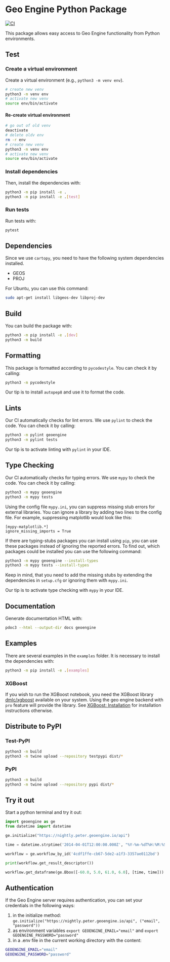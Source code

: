 # Geo Engine Python Package

[![CI](https://github.com/geo-engine/geoengine-python/actions/workflows/ci.yml/badge.svg)](https://github.com/geo-engine/geoengine-python/actions/workflows/ci.yml)

This package allows easy access to Geo Engine functionality from Python environments.

## Test

### Create a virtual environment

Create a virtual environment (e.g., `python3 -m venv env`).

```bash
# create new venv
python3 -m venv env
# activate new venv
source env/bin/activate
```

#### Re-create virtual environment

```bash
# go out of old venv
deactivate
# delete oldv env
rm -r env
# create new venv
python3 -m venv env
# activate new venv
source env/bin/activate
```

### Install dependencies

Then, install the dependencies with:

```bash
python3 -m pip install -e .
python3 -m pip install -e .[test]
```

### Run tests

Run tests with:

```bash
pytest
```

## Dependencies

Since we use `cartopy`, you need to have the following system dependencies installed.

- GEOS
- PROJ

For Ubuntu, you can use this command:

```bash
sudo apt-get install libgeos-dev libproj-dev
```

## Build

You can build the package with:

```bash
python3 -m pip install -e .[dev]
python3 -m build
```

## Formatting

This package is formatted according to `pycodestyle`.
You can check it by calling:

```bash
python3 -m pycodestyle
```

Our tip is to install `autopep8` and use it to format the code.

## Lints

Our CI automatically checks for lint errors.
We use `pylint` to check the code.
You can check it by calling:

```bash
python3 -m pylint geoengine
python3 -m pylint tests
```

Our tip is to activate linting with `pylint` in your IDE.


## Type Checking

Our CI automatically checks for typing errors.
We use `mypy` to check the code.
You can check it by calling:

```bash
python3 -m mypy geoengine
python3 -m mypy tests
```

Using the config file `mypy.ini`, you can suppress missing stub errors for external libraries.
You can ignore a library by adding two lines to the config file. For example, suppressing matplotlib would look like this:

```
[mypy-matplotlib.*]
ignore_missing_imports = True

```

If there are typing-stubs packages you can install using `pip`, you can use these packages instead of ignoring the reported errors.
To find out, which packages could be installed you can use the following command:


```bash
python3 -m mypy geoengine --install-types
python3 -m mypy tests --install-types
```

Keep in mind, that you need to add the missing stubs by extending the dependencies in `setup.cfg` or ignoring them with `mypy.ini`.


Our tip is to activate type checking with `mypy` in your IDE.


## Documentation

Generate documentation HTML with:

```bash
pdoc3 --html --output-dir docs geoengine
```

## Examples

There are several examples in the `examples` folder.
It is necessary to install the dependencies with:

```bash
python3 -m pip install -e .[examples]
```

### XGBoost

If you wish to run the XGBoost notebook, you need the XGBoost library [dmlc/xgboost](https://github.com/dmlc/xgboost) available on your system.
Using the geo engine backend with `pro` feature will provide the library. See [XGBoost: Installation](https://xgboost.readthedocs.io/en/stable/install.html) for installation instructions otherwise.

## Distribute to PyPI

### Test-PyPI

```bash
python3 -m build
python3 -m twine upload --repository testpypi dist/*
```

### PyPI

```bash
python3 -m build
python3 -m twine upload --repository pypi dist/*
```

## Try it out

Start a python terminal and try it out:

```python
import geoengine as ge
from datetime import datetime

ge.initialize("https://nightly.peter.geoengine.io/api")

time = datetime.strptime('2014-04-01T12:00:00.000Z', "%Y-%m-%dT%H:%M:%S.%f%z")

workflow = ge.workflow_by_id('4cdf1ffe-cb67-5de2-a1f3-3357ae0112bd')

print(workflow.get_result_descriptor())

workflow.get_dataframe(ge.Bbox([-60.0, 5.0, 61.0, 6.0], [time, time]))
```

## Authentication

If the Geo Engine server requires authentication, you can set your credentials in the following ways:

1. in the initialize method: `ge.initialize("https://nightly.peter.geoengine.io/api", ("email", "password"))`
2. as environment variables `export GEOENGINE_EMAIL="email"` and `export GEOENGINE_PASSWORD="password"`
3. in a .env file in the current working directory with the content:

```bash
GEOENGINE_EMAIL="email"
GEOENGINE_PASSWORD="password"
```
